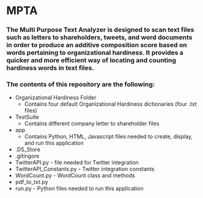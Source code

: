 # MPTA

### The Multi Purpose Text Analyzer is designed to scan text files such as letters to shareholders, tweets, and word documents in order to produce an additive composition score based on words pertaining to organizational hardiness. It provides a quicker and more efficient way of locating and counting hardiness words in text files. 

### The contents of this repository are the following:
   * Organizational Hardiness Folder
      * Contains four default Organizational Hardiness dictionaries (four .txt files)
   * TestSuite
      * Contains different company letter to shareholder files
   * app
      * Contains Python, HTML, Javascript files needed to create, display, and run this application
   * .DS_Store
   * .gitingore
   * TwitterAPI.py - file needed for Twitter integration
   * TwitterAPI_Constants.py - Twitter integration constants
   * WordCount.py - WordCount class and methods
   * pdf_to_txt.py
   * run.py - Python files needed to run this application
